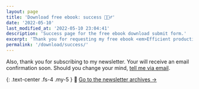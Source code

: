 ```yaml
---
layout: page
title: 'Download free ebook: success 🏃🏻‍♂️'
date: '2022-05-10'
last_modified_at: '2022-05-10 23:04:41'
description: 'Success page for the free ebook download submit form.'
excerpt: 'Thank you for requesting my free ebook <em>Efficient productivity for music professionals</em>. Soon, you will receive the link in your inbox.'
permalink: '/download/success/'
---
```

Also, thank you for subscribing to my newsletter. Your will receive an email confirmation soon. Should you change your mind, [tell me via email](mailto:newsletter@minutestomidnight.co.uk).

{: .text-center .fs-4 .my-5 }
📝 [Go to the newsletter archives →](/newsletter/archives/)